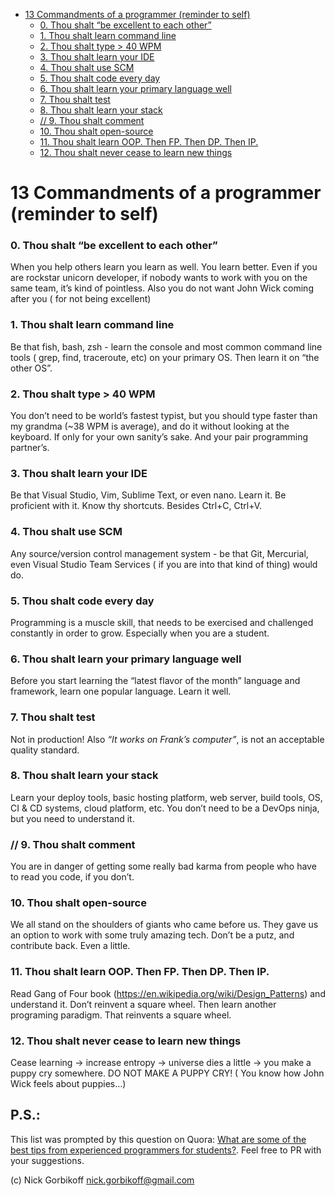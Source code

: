 - [13 Commandments of a programmer (reminder to self)](#13-commandments-of-a-programmer-reminder-to-self)
    - [0. Thou shalt “be excellent to each other”](#0-thou-shalt-%E2%80%9Cbe-excellent-to-each-other%E2%80%9D)
    - [1. Thou shalt learn command line](#1-thou-shalt-learn-command-line)
    - [2. Thou shalt type > 40 WPM](#2-thou-shalt-type-40-wpm)
    - [3. Thou shalt learn your IDE](#3-thou-shalt-learn-your-ide)
    - [4. Thou shalt use SCM](#4-thou-shalt-use-scm)
    - [5. Thou shalt code every day](#5-thou-shalt-code-every-day)
    - [6. Thou shalt learn your primary language well](#6-thou-shalt-learn-your-primary-language-well)
    - [7. Thou shalt test](#7-thou-shalt-test)
    - [8. Thou shalt learn your stack](#8-thou-shalt-learn-your-stack)
    - [// 9. Thou shalt comment](#-9-thou-shalt-comment)
    - [10. Thou shalt open-source](#10-thou-shalt-open-source)
    - [11. Thou shalt learn OOP. Then FP. Then DP. Then IP.](#11-thou-shalt-learn-oop-then-fp-then-dp-then-ip)
    - [12. Thou shalt never cease to learn new things](#12-thou-shalt-never-cease-to-learn-new-things)


# 13 Commandments of a programmer (reminder to self) 

### 0. Thou shalt “be excellent to each other”

When you help others learn you learn as well. You learn better. Even if you are rockstar unicorn developer, if nobody wants to work with you on the same team, it’s kind of pointless. Also you do not want John Wick coming after you ( for not being excellent)

### 1. Thou shalt learn command line

Be that fish, bash, zsh - learn the console and most common command line tools ( grep, find, traceroute, etc) on your primary OS. Then learn it on “the other OS”.

### 2. Thou shalt type > 40 WPM

You don’t need to be world’s fastest typist, but you should type faster than my grandma (~38 WPM is average), and do it without looking at the keyboard. If only for your own sanity’s sake. And your pair programming partner’s.

### 3. Thou shalt learn your IDE

Be that Visual Studio, Vim, Sublime Text, or even nano. Learn it. Be proficient with it. Know thy shortcuts. Besides Ctrl+C, Ctrl+V.

### 4. Thou shalt use SCM

Any source/version control management system - be that Git, Mercurial, even Visual Studio Team Services ( if you are into that kind of thing) would do.

### 5. Thou shalt code every day

Programming is a muscle skill, that needs to be exercised and challenged constantly in order to grow. Especially when you are a student.

### 6. Thou shalt learn your primary language well

Before you start learning the “latest flavor of the month” language and framework, learn one popular language. Learn it well.

### 7. Thou shalt test

Not in production! Also *“It works on Frank’s computer”*, is not an acceptable quality standard.

### 8. Thou shalt learn your stack

Learn your deploy tools, basic hosting platform, web server, build tools, OS, CI & CD systems, cloud platform, etc. You don’t need to be a DevOps ninja, but you need to understand it.

### // 9. Thou shalt comment

You are in danger of getting some really bad karma from people who have to read you code, if you don’t.

### 10. Thou shalt open-source

We all stand on the shoulders of giants who came before us. They gave us an option to work with some truly amazing tech. Don’t be a putz, and contribute back. Even a little.

### 11. Thou shalt learn OOP. Then FP. Then DP. Then IP.

Read Gang of Four book (https://en.wikipedia.org/wiki/Design_Patterns) and understand it. Don’t reinvent a square wheel. Then learn another programing paradigm. That reinvents a square wheel.

### 12. Thou shalt never cease to learn new things

Cease learning -> increase entropy -> universe dies a little -> you make a puppy cry somewhere. DO NOT MAKE A PUPPY CRY! ( You know how John Wick feels about puppies…)





## P.S.:
This list was prompted by this question on Quora: [What are some of the best tips from experienced programmers for students?](http://qr.ae/TU1RAM).
Feel free to PR with your suggestions. 

(c) Nick Gorbikoff nick.gorbikoff@gmail.com
